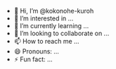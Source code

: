 - 👋 Hi, I’m @kokonohe-kuroh
- 👀 I’m interested in ...
- 🌱 I’m currently learning ...
- 💞️ I’m looking to collaborate on ...
- 📫 How to reach me ...
- 😄 Pronouns: ...
- ⚡ Fun fact: ...

<!---
kokonohe-kuroh/kokonohe-kuroh is a ✨ special ✨ repository because its `README.md` (this file) appears on your GitHub profile.
You can click the Preview link to take a look at your changes.
--->
